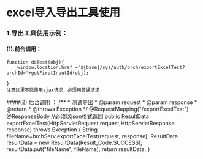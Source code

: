 # excel导入导出工具使用

### 1.导出工具使用示例：
#### (1).前台调用：

    function doTest(obj){
    	window.location.href ='${base}/sys/auth/brch/exportExcelTest?brchId='+getFirstInputId(obj);
    	
    }
    注意这里不能使用ajax请求，必须用普通请求

 ####(2).后台调用 ：
     /**
     * 测试导出
     * @param request
     * @param response
     * @return
     * @throws Exception
     */
    @RequestMapping("/exportExcelTest")
    @ResponseBody //必须以json格式返回
    public ResultData exportExcelTest(HttpServletRequest request,HttpServletResponse response) throws Exception {
    	String fileName=brchServ.exportExcelTest(request, response);
    	ResultData resultData = new ResultData(Result_Code.SUCCESS);
    	resultData.put("fileName", fileName);
        return resultData;
    }  